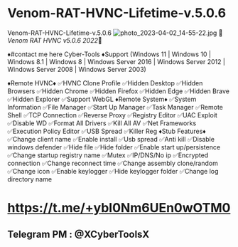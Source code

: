 # Venom-RAT-HVNC-Lifetime-v.5.0.6
Venom-RAT-HVNC-Lifetime-v.5.0.6
<img src="https://resimupload.org/images/2023/04/02/photo_2023-04-02_14-55-22.jpg" alt="photo_2023-04-02_14-55-22.jpg" border="0" />
📌*Venom RAT HVNC v5.0.6 2022*📌

♦️#contact me here Cyber-Tools 
♦️Support (Windows 11 | Windows 10 | Windows 8.1 | Windows 8 | Windows Server 2016 | Windows Server 2012 | Windows Server 2008 | Windows Server 2003)

♦️Remote HVNC♦️
✅HVNC Clone Profile
✅Hidden Desktop
✅Hidden Browsers
✅Hidden Chrome
✅Hidden Firefox
✅Hidden Edge
✅Hidden Brave
✅Hidden Explorer
✅Support WebGL
♦️Remote System♦️
✅System Information
✅File Manager
✅Start Up Manager
✅Task Manager
✅Remote Shell
✅TCP Connection
✅Reverse Proxy
✅Registry Editor
✅UAC Exploit
✅Disable WD
✅Format All Drivers
✅Kill All AV
✅Net Frameworks
✅Execution Policy Editor
✅USB Spread
✅Killer Reg
♦️Stub Features♦️
✅Change client name
✅Enable install
✅Usb spread
✅Anti kill
✅Disable windows defender
✅Hide file
✅Hide folder
✅Enable start up/persistence
✅Change startup registry name
✅Mutex
✅IP/DNS/No ip
✅Encrypted connection
✅Change reconnect time
✅Change assembly clone/random
✅Change icon
✅Enable keylogger
✅Hide keylogger folder
✅Change log directory name

# https://t.me/+ybI0Nm6UEn0wOTM0
## Telegram PM : @XCyberToolsX
